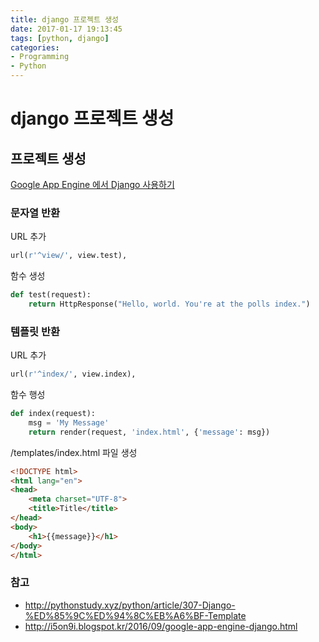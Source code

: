 ```yaml
---
title: django 프로젝트 생성
date: 2017-01-17 19:13:45
tags: [python, django]
categories:
- Programming
- Python
---
```


# django 프로젝트 생성

## 프로젝트 생성
[Google App Engine 에서 Django 사용하기](http://i5on9i.blogspot.kr/2016/09/google-app-engine-django.html)

### 문자열 반환

URL 추가
```python
url(r'^view/', view.test),
```

함수 생성
```python
def test(request):
    return HttpResponse("Hello, world. You're at the polls index.")
```

### 템플릿 반환

URL 추가
```python
url(r'^index/', view.index),
```

함수 행성
```python
def index(request):
    msg = 'My Message'
    return render(request, 'index.html', {'message': msg})

```
/templates/index.html 파일 생성
```html
<!DOCTYPE html>
<html lang="en">
<head>
    <meta charset="UTF-8">
    <title>Title</title>
</head>
<body>
    <h1>{{message}}</h1>
</body>
</html>
```

### 참고
- http://pythonstudy.xyz/python/article/307-Django-%ED%85%9C%ED%94%8C%EB%A6%BF-Template
- http://i5on9i.blogspot.kr/2016/09/google-app-engine-django.html
